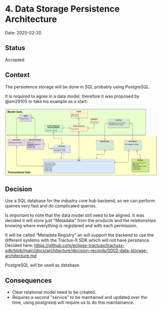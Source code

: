 <!--

Eclipse Tractus-X - Software Development KIT

Copyright (c) 2025 Contributors to the Eclipse Foundation

See the NOTICE file(s) distributed with this work for additional
information regarding copyright ownership.

This work is made available under the terms of the
Creative Commons Attribution 4.0 International (CC-BY-4.0) license,
which is available at
https://creativecommons.org/licenses/by/4.0/legalcode.

SPDX-License-Identifier: CC-BY-4.0

-->

# 4. Data Storage Persistence Architecture

Date: 2025-02-20

## Status

Accepted

## Context

The persistence storage will be done in SQL probably using PostgreSQL.

It is required to agree in a data model, therefore it was proposed by @sm29105 to take his example as a start: 

![alt text](media/datamodel-persistance.png)

## Decision

Use a SQL database for the industry core hub backend, so we can perform queries very fast and do complicated queries.

Is important to note that the data model still need to be aligned. It was decided it will store just "Metadata" from the products and the relationships knowing where everything is registered and with each permission.

It will be called "Metadata Registry" an will support the backend to use the different systems with the Tractus-X SDK which will not have persitance. Decided here: https://github.com/eclipse-tractusx/tractusx-sdk/blob/main/docs/architecture/decision-records/0002-data-storage-architecture.md

PostgreSQL will be used as database.

## Consequences

- Clear relational model need to be created.
- Requires a second "service" to be maintained and updated over the time, using postgresql will require us to do this maintainance.